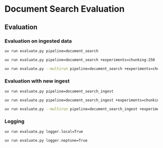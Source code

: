 # Document Search Evaluation

## Evaluation

### Evaluation on ingested data

```sh
uv run evaluate.py pipeline=document_search
```

```sh
uv run evaluate.py pipeline=document_search +experiments=chunking-250
```

```sh
uv run evaluate.py --multirun pipeline=document_search +experiments=chunking-250,chunking-500,chunking-1000
```

### Evaluation with new ingest

```sh
uv run evaluate.py pipeline=document_search_ingest
```

```sh
uv run evaluate.py pipeline=document_search_ingest +experiments=chunking-250
```

```sh
uv run evaluate.py --multirun pipeline=document_search_ingest +experiments=chunking-250,chunking-500,chunking-1000
```

### Logging

```sh
uv run evaluate.py logger.local=True
```

```sh
uv run evaluate.py logger.neptune=True
```
